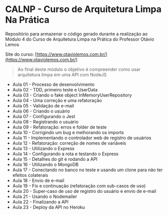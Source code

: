 # CALNP - Curso de Arquitetura Limpa Na Prática

Repositório para armazenar o código gerado durante a realização ao Módulo 4 do Curso de Arquitetura Limpa na Prática do Professor Otávio Lemos

Site do curso: [https://www.otaviolemos.com.br/](https://www.otaviolemos.com.br/)

> Ao final deste módulo o objetivo é compreender como usar arquitetura limpa em uma API com NodeJS

- Aula 01 - Processo de desenvolvimento
- Aula 02 - TDD, primeiro teste e UserData
- Aula 03 - Criando o fake object InMemoryUserRepository
- Aula 04 - Uma correção e uma refatoração
- Aula 05 - Validação de e-mail
- Aula 06 - Criando o usuário
- Aula 07 - Configurando o Jest
- Aula 08 - Registrando o usuário
- Aula 09 - Refatoração: erros e folder de teste
- Aula 10 - Corrigindo um bug e melhorando os imports
- Aula 11 - Implementando o controlador web de registro de usuários
- Aula 12 - Refatoração: correção de nomes de variáveis
- Aula 13 - Utilizando o Express
- Aula 14 - Configurando a rota e testando o Express
- Aula 15 - Detalhes do git e rodando a API
- Aula 16 - Utilizando o MongoDB
- Aula 17 - Conectando no banco no teste e usando um clone para não ter efeitos colaterais
- Aula 18 - Envio de e-mail
- Aula 19 - Fix e continuação (refatoração com sub-casos de uso)
- Aula 20 - Super-caso de uso de registro do usuário e envio de e-mail
- Aula 21 - Usando o Nodemailer
- Aula 22 - Finalizando a API
- Aula 23 - Deploy da API no Heroku
